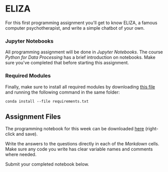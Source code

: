 # ELIZA

For this first programming assignment you'll get to know ELIZA, a famous
computer psychotherapist, and write a simple chatbot of your own.

### Jupyter Notebooks

All programming assignment will be done in *Jupyter Notebooks*. The course
*Python for Data Processing* has a brief introduction on notebooks. Make sure
you've completed that before starting this assignment.

### Required Modules

Finally, make sure to install all required modules by downloading [this file](requirements.txt) and running the following command in the same folder:

    conda install --file requirements.txt

## Assignment Files

The programming notebook for this week can be downloaded [here](Eliza.ipynb)
(right-click and save).

Write the answers to the questions directly in each of the *Markdown* cells.
Make sure any code you write has clear variable names and comments where
needed.

Submit your completed notebook below.
